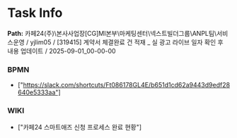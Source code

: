 # Task Info

**Path:** 카페24(주)\본사사업장\[CG]MI본부\마케팅센터\넥스트빌더그룹\ANPL팀\서비스운영 / yjlim05 / [319415] 계약서 체결완료 건 적재 _ 실 광고 라이브 일자 확인 후 내용 업데이트 / 2025-09-01_00-00-00

### BPMN
- ["https://slack.com/shortcuts/Ft086178GL4E/b651d1cd62a9443d9edf28640e5333aa"]

### WIKI
- ["카페24 스마트애즈 신청 프로세스 완료 현황"]

